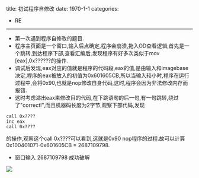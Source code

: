 title: 初试程序自修改
date: 1970-1-1
categories:
- RE
---

- 第一次遇到程序自修改的题目.
- 程序主页面是一个窗口,输入后点确定,程序会崩溃,拖入OD查看逻辑,首先是一个跳转,到达程序下部,查看汇编后,发现程序有好多次类似于mov [eax],0x??????的操作.
- 调试后发现,eax对应的值就是程序的代码段,eax的值,是由输入和imagebase决定,程序的eax被放入的初值为0x601605CB,所以当输入较小时,程序在运行过程中,会将0x90,也就是nop修改自身代码,这时,程序会因为非法修改内存而报错.
- 这时考虑溢出eax来修改目的代码,在下跳语句的后一句,有一句跳转,绕过了"correct!",而且机器码长度为2字节,观察下部代码,发现
```x86asm
call 0x????
inc eax
call 0x????
```
的操作,观察这个call 0x????可以看到,这就是0x90 nop程序的过程.故可以计算0x100401071-0x601605CB = 2687109798.
- 窗口输入 2687109798 成功破解

![](/image/replace.jpg)